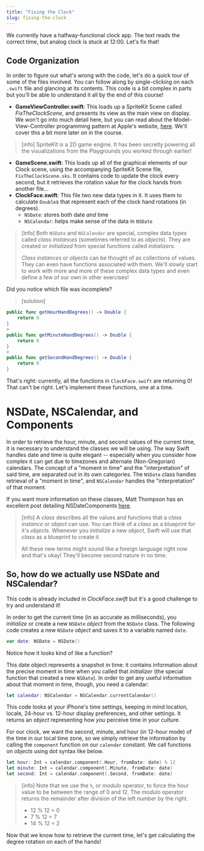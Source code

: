 ```yaml
---
title: "Fixing the Clock"
slug: fixing-the-clock
---
```


We currently have a halfway-functional clock app. The text reads the correct time, but analog clock is stuck at 12:00. Let's fix that!

## Code Organization

In order to figure out what's wrong with the code, let's do a quick tour of some of the files involved. You can follow along by single-clicking on each `.swift` file and glancing at its contents. This code is a bit complex in parts but you'll be able to understand it all by the end of this course!

- __GameViewController.swift__: This loads up a SpriteKit Scene called _FixTheClockScene_, and presents its view as the main view on display. We won't go into much detail here, but you can read about the Model-View-Controller programming pattern at Apple's website, [here](https://developer.apple.com/library/mac/documentation/General/Conceptual/DevPedia-CocoaCore/MVC.html). We'll cover this a bit more later on in the course.

> [info]
> SpriteKit is a 2D game engine. It has been secretly powering all the visualizations from the Playgrounds you worked through earlier!

- __GameScene.swift__: This loads up all of the graphical elements of our Clock scene, using the accompanying SpriteKit Scene file, `FixTheClockScene.sks`. It contains code to update the clock every second, but it retrieves the rotation value for the clock hands from another file...
- __ClockFace.swift__: This file two new data types in it. It uses them to calculate  `Double`s that represent each of the clock hand rotations (in degrees).
  - `NSDate`: stores both date _and_ time
  - `NSCalendar`: helps make sense of the data in `NSDate`

> [info]
> Both `NSDate` and `NSCalendar` are special, complex data types called _class instances_ (sometimes referred to as _objects_). They are created or _initialized_ from special functions called _initializers_.
>
> _Class instances_ or _objects_ can be thought of as collections of values. They can even have functions associated with them. We'll slowly start to work with more and more of these complex data types and even define a few of our own in other exercises!

Did you notice which file was incomplete?

> [solution]
>
```swift
public func getHourHandDegrees() -> Double {
    return 0
}
>
public func getMinuteHandDegrees() -> Double {
    return 0
}
>
public func getSecondHandDegrees() -> Double {
    return 0
}
```

That's right: currently, all the functions in `ClockFace.swift` are returning 0! That can't be right. Let's implement these functions, one at a time.

# NSDate, NSCalendar, and Components

In order to retrieve the hour, minute, and second values of the current time, it is necessary to understand the classes we will be using. The way Swift handles date and time is quite elegant -- especially when you consider how complex it can get due to timezones and alternate (Non-Gregorian) calendars. The concept of a "moment in time" and the "interpretation" of said time, are separated out in its own categories. The `NSDate` class handles retrieval of a "moment in time", and `NSCalendar` handles the "interpretation" of that moment.

If you want more information on these classes, Matt Thompson has an excellent post detailing NSDateComponents [here](http://nshipster.com/nsdatecomponents/).

> [info]
> A _class_ describes all the values and functions that a _class instance_ or _object_ can use. You can think of a _class_ as a blueprint for it's _objects_. Whenever you _initialize_ a new _object_, Swift will use that _class_ as a blueprint to create it.
>
> All these new terms might sound like a foreign language right now and that's okay! They'll become second nature in no time.

## So, how do we actually use NSDate and NSCalendar?

This code is already included in _ClockFace.swift_ but it's a good challenge to try and understand it!

In order to get the current time (in as accurate as milliseconds), you _initialize_ or create a new `NSDate` _object_ from the `NSDate` class. The following code creates a new `NSDate` _object_ and saves it to a variable named `date`.

```swift
var date: NSDate = NSDate()
```

Notice how it looks kind of like a function?

This date object represents a snapshot in time: it contains information about the precise moment in time when you called that _initializer_ (the special function that created a new `NSDate`). In order to get any useful information about that moment in time, though, you need a calendar:

```swift
let calendar: NSCalendar = NSCalendar.currentCalendar()
```

This code looks at your iPhone's time settings, keeping in mind location, locale, 24-hour vs. 12-hour display preferences, and other settings. It returns an _object_ representing how _you_ perceive time in your culture.

For our clock, we want the second, minute, and hour (in 12-hour mode) of the time in our local time zone, so we simply retrieve the information by calling the `component` function on our `calendar` constant. We call functions on _objects_ using dot syntax like below.

```swift
let hour: Int = calendar.component(.Hour, fromDate: date) % 12
let minute: Int = calendar.component(.Minute, fromDate: date)
let second: Int = calendar.component(.Second, fromDate: date)
```

> [info]
> Note that we use the `%`, or _modulo_ operator, to force the hour value to be between the range of 0 and 12. The _modulo_ operator returns the remainder after division of the left number by the right.
>
> - 12 % 12 = 0
> - 7 % 12 = 7
> - 14 % 12 = 2

Now that we know how to retrieve the current time, let's get calculating the degree rotation on each of the hands!
